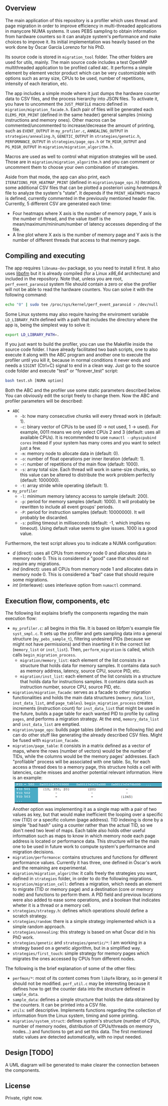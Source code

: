 ## Overview
The main application of this repository is a profiler which uses thread and page migration in order to improve efficiency in multi-threaded applications in manycore NUMA systems. It uses PEBS sampling to obtain information from hardware counters so it can analyze system's performance and make choices to improve it. Its initial implementation was heavily based on the work done by Óscar García Lorenzo for his PhD.

Its source code is stored in `migration_tool` folder. The other folders are used for utils, mainly. The main source code includes a test OpenMP multithreaded application to be profiled called `ABC`. It performs a simple element by element vector product which can be very customizable with options such as array size, CPUs to be used, number of repetitions, intensity of each iteration, etc.

The app includes a simple mode where it just dumps the hardware counter data to CSV files, and the process hierarchy into JSON files. To activate it, you have to uncomment the `JUST_PROFILE` macro defined in `migration/migration_facade.h`. Each pair of files will be generated each `ELEMS_PER_PRINT` (defined in the same header) general samples (mixing instructions and memory ones). Other macros can be commented/uncommented to increase/decrease the amount of printing, such as `EVENT_OUTPUT` in `my_profiler.c`, `ANNEALING_OUTPUT` in `strategies/annealing.h`, `GENETIC_OUTPUT` in `strategies/genetic.h`, `PERFORMANCE_OUTPUT` in `strategies/page_ops.h` or `TH_MIGR_OUTPUT` and `PG_MIGR_OUTPUT` in `migration/migration_algorithm.h`.

Macros are used as well to control what migration strategies will be used. Those are in `migration/migration_algorithm.h` and you can comment or uncomment them to choose your own combination of strategies.

Aside from that mode, the app can also print, each `ITERATIONS_PER_HEATMAP_PRINT` (defined in `migration/page_ops.h`) iterations, some additional CSV files that can be plotted a posteriori using *heatmaps.R* file to analyze the system's "state". It depends if the `PRINT_HEATMAPS` macro is defined, currently commented in the previously mentioned header file. Currently, 5 different CSV are generated each time:

* Four heatmaps where X axis is the number of memory page, Y axis is the number of thread, and the value itself is the mean/maximum/mininum/number of latency accesses depending of the file.
* A line plot where X axis is the number of memory page and Y axis is the number of different threads that access to that memory page.

## Compiling and executing
The app requires `libnuma-dev` package, so you need to install it first. It also uses [libpfm](http://perfmon2.sourceforge.net/) but it is already compiled (for a Linux *x86_64* architecture) and included in the repository. Note that, unless you are root, `perf_event_paranoid` system file should contain a zero or else the profiler will not be able to read the hardware counters. You can solve it with the following command:
```bash
echo "0" | sudo tee /proc/sys/kernel/perf_event_paranoid > /dev/null
```

Some Linux systems may also require having the enviroment variable `LD_LIBRARY_PATH` defined with a path that includes the directory where the app is, being the simplest way to solve it:
```bash
export LD_LIBRARY_PATH=.
```

If you just want to build the profiler, you can use the Makefile inside the source code folder. I have already facilitated two bash scripts, one to also execute it along with the ABC program and another one to execute the profiler until you kill it, because in normal conditions it never ends and needs a `SIGINT` (Ctrl+C) signal to end in a clean way. Just go to the source code folder and execute "test" or "forever_test" script:
```bash
bash test.sh [NUMA option]
```

Both the ABC and the profiler use some static parameters described below. You can obviously edit the script freely to change them. Now the ABC and profiler parameters will be described:

* `ABC`
  - `-b`: how many consecutive chunks will every thread work in (default: 1).
  - `-c`: binary vector of CPUs to be used (0 -> not used, 1 -> used). For example, 0011 means we only select CPUs 2 and 3 (default: uses all available CPUs). It is recommended to use `numactl --physcpubind cores` instead if your system has many cores and you want to select just a few.
  - `-m`: memory node to allocate data in (default: 0).
  - `-o`: number of float operations per inner iteration (default: 1).
  - `-r`: number of repetitions of the main flow (default: 1000).
  - `-s`: array total size. Each thread will work in same-size chunks, so this value can be altered to distribute the work problem perfectly (default: 1000000).
  - `-t`: array stride while operating (default: 1).
* `my_profiler`
  - `-l`: minimum memory latency access to sample (default: 200).
  - `-p`: period for memory samples (default: 1000). It will probably be rewritten to include all event groups' periods.
  - `-P`: period for instruction samples (default: 10000000). It will probably be discarded.
  - `-s`: polling timeout in milliseconds (default: -1, which implies no timeout). Using default value seems to give issues. 1000 is a good value.

Furthermore, the test script allows you to indicate a NUMA configuration:

* *d* (direct): uses all CPUs from memory node 0 and allocates data in memory node 0. This is considered a "good" case that should not require any migrations.
* *ind* (indirect): uses all CPUs from memory node 1 and allocates data in memory node 0.  This is considered a "bad" case that should require some migrations.
* *int* (interleave): uses interleave option from `numactl` command.

## Execution flow, components, etc
The following list explains briefly the components regarding the main execution flow:

* `my_profiler.c`: all begins in this file. It is based on libfpm's example file `syst_smpl.c`. It sets up the profiler and gets sampling data into a general structure (`my_pebs_sample_t`), filtering undesired PIDs (because we might not have permissions) and then inserting it in the correct list (`memory_list` or `inst_list`). Then, `perform_migration` is called, which calls `begin_migration_process`.
  - `migration/memory_list`: each element of the list consists in a structure that holds data for memory samples. It contains data such as memory address, latency, source CPU, source PID, etc.
  - `migration/inst_list`: each element of the list consists in a structure that holds data for instructions samples. It contains data such as instruction number, source CPU, source PID, etc.
* `migration/migration_facade`: serves as a facade to other migration functionalities and holds the main data structures (`memory_data_list`, `inst_data_list`, and `page_tables`). `begin_migration_process` creates increments (instruction count) for `inst_data_list` that might be used in the future, builds a page table for each wanted PID to profile by calling `pages`, and performs a migration strategy. At the end, `memory_data_list` and `inst_data_list` are emptied.
* `migration/page_ops`: builds page tables (defined in the following file) and can do other stuff like generating the already described CSV files. Might be fused with `migration_facade`.
* `migration/page_table`: it consists in a matrix defined as a vector of maps, where the rows (number of vectors) would be the number of TIDs, while the columns would be the memory pages' addresses. Each "profilable" process will be associated with one table. So, for each access a thread does to a memory page, this structure holds a cell with latencies, cache misses and another potential relevant information. Here is an example:
![Example page table](https://raw.githubusercontent.com/miguellopezbecona/Migration-Profiler/master/img/example_table.png)
Another option was implementing it as a single map with a pair of two values as key, but that would make inefficient the looping over a specific row (TID) or a specific column (page address). TID indexing is done by a simple "bad hash" using a counter rather than the actual TID, so we don't need two level of maps. Each table also holds other useful information such as maps to know in which memory node each page address is located or performance data. This structure will be the main one to be used in future work to compute system's performance and migration decisions.
* `migration/performance`: contains structures and functions for different performance values. Currently it has three, one defined in Óscar's work and the remaining are experimental.
* `migration/migration_algorithm`: it calls freely the strategies you want, defined in `strategies` folder, in order to do the following migrations.
* `migration/migration_cell`: defines a migration, which needs an element to migrate (TID or memory page) and a destination (core or memory node) and functions to perform them. A PID field and previous locations were also added to ease some operations, and a boolean that indicates wheter it is a thread or a memory cell.
* `strategies/strategy.h`: defines which operations should define a scratch strategy.
* `strategies/random`: there is a simple strategy implemented which is a simple random approach.
* `strategies/annealing`: this strategy is based on what Óscar did in his PhD work.
* `strategies/genetic` and `strategies/genetic/*`: I am working in a strategy based on a genetic algorithm, but in a simplified way.
* `strategies/first_touch`: simple strategy for memory pages which migrates the ones accessed by CPUs from different nodes.

The following is the brief explanation of some of the other files:
* `perfmon/*`: most of its content comes from `libpfm` library, so in general it should not be modified. `perf_util.c` may be interesting because it defines how to get the counter data into the structure defined in `sample_data`.
* `sample_data`: defines a simple structure that holds the data obtained by the counters. It can be printed into a CSV file.
* `utils`: self descriptive. Implements functions regarding the collection of information from the Linux system, timing and some printing.
* `migration/system_struct`: defines system's structure (number of CPUs, number of memory nodes, distribution of CPUs/threads on memory nodes...) and functions to get and set this data. The first mentioned static values are detected automatically, with no input needed.

## Design [TODO]
A UML diagram will be generated to make clearer the connection between the components.

## License
Private, right now.


